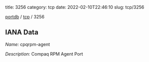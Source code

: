 title: 3256
category: tcp
date: 2022-02-10T22:46:10
slug: tcp/3256

[portdb](/) / [tcp](/category/tcp.html) / 3256


## IANA Data

_Name:_ cpqrpm-agent

_Description:_ Compaq RPM Agent Port

